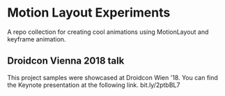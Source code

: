 # Motion Layout Experiments
A repo collection for creating cool animations using MotionLayout and keyframe animation.

## Droidcon Vienna 2018 talk
This project samples were showcased at Droidcon Wien '18. You can find the Keynote presentation at the following link. bit.ly/2ptbBL7



